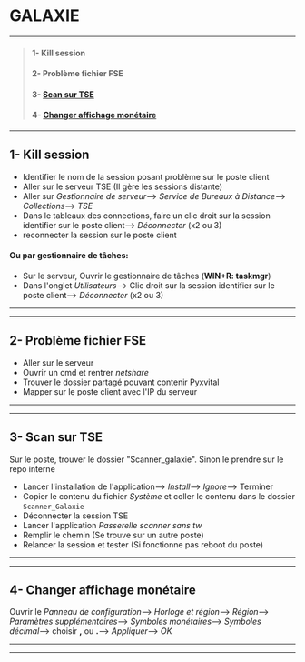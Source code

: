 # **GALAXIE**
_______________
>#### 1- Kill session
>#### 2- Problème fichier FSE
>#### 3- [Scan sur TSE]()
>#### 4- [Changer affichage monétaire]()

_______________
## **1- Kill session** 
- Identifier le nom de la session posant problème sur le poste client
- Aller sur le serveur TSE (Il gère les sessions distante)
- Aller sur _Gestionnaire de serveur_--> _Service de Bureaux à Distance_--> _Collections_--> _TSE_
- Dans le tableaux des connections, faire un clic droit sur la session identifier sur le poste client--> _Déconnecter_ (x2 ou 3)
- reconnecter la session sur le poste client


#### Ou par gestionnaire de tâches:
- Sur le serveur, Ouvrir le gestionnaire de tâches (**WIN+R: taskmgr**)
- Dans l'onglet _Utilisateurs_--> Clic droit sur la session identifier sur le poste client--> _Déconnecter_ (x2 ou 3)

_______
_______

## **2- Problème fichier FSE**
- Aller sur le serveur
- Ouvrir un cmd et rentrer _netshare_
- Trouver le dossier partagé pouvant contenir Pyxvital
- Mapper sur le poste client avec l'IP du serveur

_______
_______

## **3- Scan sur TSE**

Sur le poste, trouver le dossier "Scanner_galaxie". Sinon le prendre sur le repo interne
- Lancer l'installation de l'application--> _Install_--> _Ignore_--> Terminer
- Copier le contenu du fichier _Système_ et coller le contenu dans le dossier `Scanner_Galaxie`
- Déconnecter la session TSE
- Lancer l'application _Passerelle scanner sans tw_
- Remplir le chemin (Se trouve sur un autre poste)
- Relancer la session et tester (Si fonctionne pas reboot du poste)
________
________

## **4- Changer affichage monétaire**
Ouvrir le _Panneau de configuration_--> _Horloge et région_--> _Région_--> _Paramètres supplémentaires_--> _Symboles monétaires_--> _Symboles décimal_--> choisir **,** ou **.**--> _Appliquer_--> _OK_
________
________
